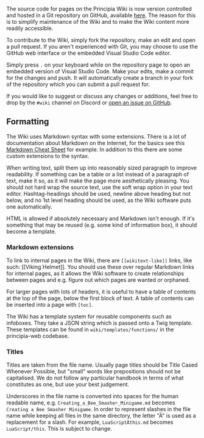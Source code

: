 The source code for pages on the Principia Wiki is now version controlled and hosted in a Git repository on GitHub, available [here](https://github.com/principia-game/wiki). The reason for this is to simplify maintenance of the Wiki and to make the Wiki content more readily accessible.

To contribute to the Wiki, simply fork the repository, make an edit and open a pull request. If you aren't experienced with Git, you may choose to use the GitHub web interface or the embedded Visual Studio Code editor.

Simply press `.` on your keyboard while on the repository page to open an embedded version of Visual Studio Code. Make your edits, make a commit for the changes and push. It will automatically create a branch in your fork of the repository which you can submit a pull request for.

If you would like to suggest or discuss any changes or additions, feel free to drop by the `#wiki` channel on Discord or [open an issue on GitHub](https://github.com/principia-game/wiki/issues).

## Formatting
The Wiki uses Markdown syntax with some extensions. There is a lot of documentation about Markdown on the Internet, for the basics see this [Markdown Cheat Sheet](https://github.com/adam-p/markdown-here/wiki/Markdown-Cheatsheet) for example. In addition to this there are some custom extensions to the syntax.

When writing text, split them up into reasonably sized paragraph to improve readability. If something can be a table or a list instead of a paragraph of text, make it so, as it will make the page more aesthetically pleasing. You should not hard wrap the source text, use the soft wrap option in your text editor. Hashtag-headings should be used, newline above heading but not below, and no 1st level heading should be used, as the Wiki software puts one automatically.

HTML is allowed if absolutely necessary and Markdown isn't enough. If it's something that may be reused (e.g. some kind of information box), it should become a template.

### Markdown extensions
To link to internal pages in the Wiki, there are `[[wikitext-like]]` links, like such: [[Viking Helmet]]. You should use these over regular Markdown links for internal pages, as it allows the Wiki software to create relationships between pages and e.g. figure out which pages are wanted or orphaned.

For larger pages with lots of headers, it is useful to have a table of contents at the top of the page, below the first block of text. A table of contents can be inserted into a page with `[toc]`.

The Wiki has a template system for reusable components such as infoboxes. They take a JSON string which is passed onto a Twig template. These templates can be found in `wiki/templates/functions/` in the principia-web codebase.

### Titles
Titles are taken from the file name. Usually page titles should be Title Cased Whenever Possible, but "small" words like prepositions should not be capitalised. We do not follow any particular handbook in terms of what constitutes as one, but use your best judgement.

Underscores in the file name is converted into spaces for the human readable name, e.g. `Creating_a_Bee_Smasher_Minigame.md` becomes `Creating a Bee Smasher Minigame`. In order to represent slashes in the file name while keeping all files in the same directory, the letter "Ä" is used as a replacement for a slash. For example, `LuaScriptÄthis.md` becomes `LuaScript/this`. This is subject to change.
